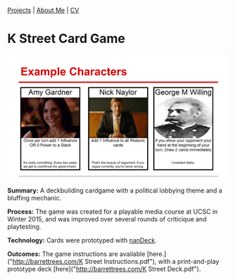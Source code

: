 [Projects](index.html) | [About Me](bio.html) | [CV](CV.html) 

# K Street Card Game

<div class="img-container">

<img src="KStreet.png">

<div markdown="1" >

**Summary:** A deckbuilding cardgame with a political lobbying theme and a bluffing mechanic.

**Process:** The game was created for a playable media course at UCSC in Winter 2015, and was improved over several rounds of criticique and playtesting.

**Technology:** Cards were prototyped with [nanDeck](http://www.nand.it/nandeck/).

**Outcomes:** The game instructions are available [here.]("http://barrettrees.com/K Street Instructions.pdf"), with a 
print-and-play prototype deck [here]("http://barrettrees.com/K Street Deck.pdf").

</div>

</div>
